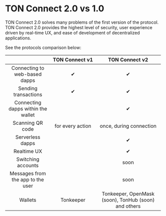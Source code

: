 # TON Connect 2.0 vs 1.0

TON Connect 2.0 solves many problems of the first version of the protocol. TON Connect 2.0 provides the highest level of security, user experience driven by real-time UX, and ease of development of decentralized applications.

See the protocols comparison below:

|                                    | TON&nbsp;Connect&nbsp;v1 |               TON&nbsp;Connect&nbsp;v2               |
| :--------------------------------: | :----------------------: | :--------------------------------------------------: |
|   Connecting to web-based dapps    |            ✔︎            |                          ✔︎                          |
|        Sending transactions        |            ✔︎            |                          ✔︎                          |
| Connecting dapps within the wallet |                          |                          ✔︎                          |
|          Scanning QR code          |     for every action     |               once, during connection                |
|          Serverless dapps          |                          |                          ✔︎                          |
|            Realtime UX             |                          |                          ✔︎                          |
|         Switching accounts         |                          |                         soon                         |
| Messages from the app to the user  |                          |                         soon                         |
|              Wallets               |        Tonkeeper         | Tonkeeper, OpenMask (soon), TonHub (soon) and others |
